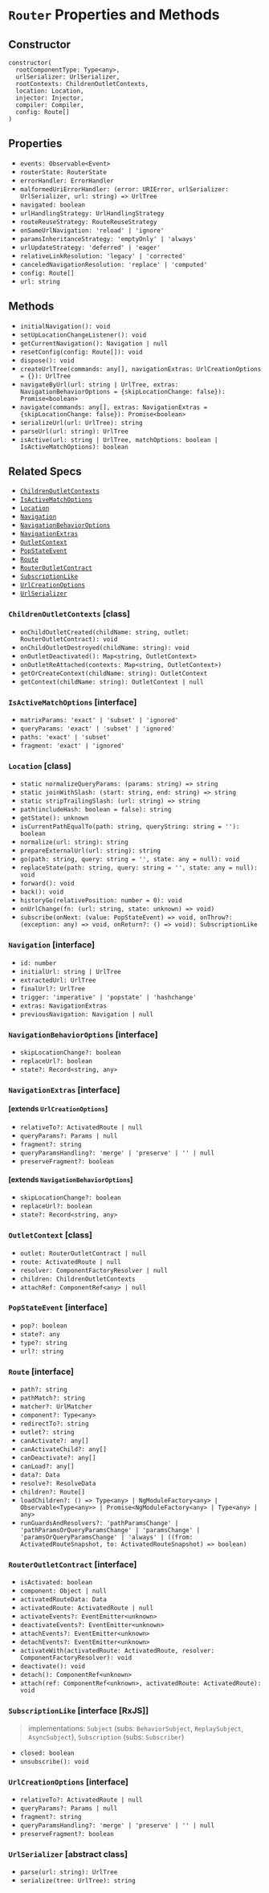 # `Router` Properties and Methods

## Constructor

```
constructor(
  rootComponentType: Type<any>,
  urlSerializer: UrlSerializer,
  rootContexts: ChildrenOutletContexts,
  location: Location,
  injector: Injector,
  compiler: Compiler,
  config: Route[]
)
```

## Properties

* `events: Observable<Event>`
* `routerState: RouterState`
* `errorHandler: ErrorHandler`
* `malformedUriErrorHandler: (error: URIError, urlSerializer: UrlSerializer, url: string) => UrlTree`
* `navigated: boolean`
* `urlHandlingStrategy: UrlHandlingStrategy`
* `routeReuseStrategy: RouteReuseStrategy`
* `onSameUrlNavigation: 'reload' | 'ignore'`
* `paramsInheritanceStrategy: 'emptyOnly' | 'always'`
* `urlUpdateStrategy: 'deferred' | 'eager'`
* `relativeLinkResolution: 'legacy' | 'corrected'`
* `canceledNavigationResolution: 'replace' | 'computed'`
* `config: Route[]`
* `url: string`

## Methods

* `initialNavigation(): void`
* `setUpLocationChangeListener(): void`
* `getCurrentNavigation(): Navigation | null`
* `resetConfig(config: Route[]): void`
* `dispose(): void`
* `createUrlTree(commands: any[], navigationExtras: UrlCreationOptions = {}): UrlTree`
* `navigateByUrl(url: string | UrlTree, extras: NavigationBehaviorOptions = {skipLocationChange: false}): Promise<boolean>`
* `navigate(commands: any[], extras: NavigationExtras = {skipLocationChange: false}): Promise<boolean>`
* `serializeUrl(url: UrlTree): string`
* `parseUrl(url: string): UrlTree`
* `isActive(url: string | UrlTree, matchOptions: boolean | IsActiveMatchOptions): boolean`

 
## Related Specs

* [`ChildrenOutletContexts`](#childrenoutletcontexts-class)
* [`IsActiveMatchOptions`](#isactivematchoptions-interface)
* [`Location`](#location-class)
* [`Navigation`](#navigation-interface)
* [`NavigationBehaviorOptions`](#navigationbehavioroptions-interface)
* [`NavigationExtras`](#navigationextras-interface)
* [`OutletContext`](#outletcontext-class)
* [`PopStateEvent`](#popstateevent-interface)
* [`Route`](#route-interface)
* [`RouterOutletContract`](#routeroutletcontract-interface)
* [`SubscriptionLike`](#subscriptionlike-interface-rxjs)
* [`UrlCreationOptions`](#urlcreationoptions-interface)
* [`UrlSerializer`](#urlserializer-abstract-class)

### `ChildrenOutletContexts` [class]

* `onChildOutletCreated(childName: string, outlet: RouterOutletContract): void`
* `onChildOutletDestroyed(childName: string): void`
* `onOutletDeactivated(): Map<string, OutletContext>`
* `onOutletReAttached(contexts: Map<string, OutletContext>)`
* `getOrCreateContext(childName: string): OutletContext`
* `getContext(childName: string): OutletContext | null`

### `IsActiveMatchOptions` [interface]

* `matrixParams: 'exact' | 'subset' | 'ignored'`
* `queryParams: 'exact' | 'subset' | 'ignored'`
* `paths: 'exact' | 'subset'`
* `fragment: 'exact' | 'ignored'`

### `Location` [class]

* `static normalizeQueryParams: (params: string) => string`
* `static joinWithSlash: (start: string, end: string) => string`
* `static stripTrailingSlash: (url: string) => string`
* `path(includeHash: boolean = false): string`
* `getState(): unknown`
* `isCurrentPathEqualTo(path: string, queryString: string = ''): boolean`
* `normalize(url: string): string`
* `prepareExternalUrl(url: string): string`
* `go(path: string, query: string = '', state: any = null): void`
* `replaceState(path: string, query: string = '', state: any = null): void`
* `forward(): void`
* `back(): void`
* `historyGo(relativePosition: number = 0): void`
* `onUrlChange(fn: (url: string, state: unknown) => void)`
* `subscribe(onNext: (value: PopStateEvent) => void, onThrow?: (exception: any) => void, onReturn?: () => void): SubscriptionLike`

### `Navigation` [interface]

* `id: number`
* `initialUrl: string | UrlTree`
* `extractedUrl: UrlTree`
* `finalUrl?: UrlTree`
* `trigger: 'imperative' | 'popstate' | 'hashchange'`
* `extras: NavigationExtras`
* `previousNavigation: Navigation | null`

### `NavigationBehaviorOptions` [interface]

* `skipLocationChange?: boolean`
* `replaceUrl?: boolean`
* `state?: Record<string, any>`

### `NavigationExtras` [interface]

#### [extends `UrlCreationOptions`]

* `relativeTo?: ActivatedRoute | null`
* `queryParams?: Params | null`
* `fragment?: string`
* `queryParamsHandling?: 'merge' | 'preserve' | '' | null`
* `preserveFragment?: boolean`

#### [extends `NavigationBehaviorOptions`]

* `skipLocationChange?: boolean`
* `replaceUrl?: boolean`
* `state?: Record<string, any>`

### `OutletContext` [class]

* `outlet: RouterOutletContract | null`
* `route: ActivatedRoute | null`
* `resolver: ComponentFactoryResolver | null`
* `children: ChildrenOutletContexts`
* `attachRef: ComponentRef<any> | null`

### `PopStateEvent` [interface]

* `pop?: boolean`
* `state?: any`
* `type?: string`
* `url?: string`

### `Route` [interface]

* `path?: string`
* `pathMatch?: string`
* `matcher?: UrlMatcher`
* `component?: Type<any>`
* `redirectTo?: string`
* `outlet?: string`
* `canActivate?: any[]`
* `canActivateChild?: any[]`
* `canDeactivate?: any[]`
* `canLoad?: any[]`
* `data?: Data`
* `resolve?: ResolveData`
* `children?: Route[]`
* `loadChildren?: () => Type<any> | NgModuleFactory<any> | Observable<Type<any>> | Promise<NgModuleFactory<any> | Type<any> | any>`
* `runGuardsAndResolvers?: 'pathParamsChange' | 'pathParamsOrQueryParamsChange' | 'paramsChange' | 'paramsOrQueryParamsChange' | 'always' | ((from: ActivatedRouteSnapshot, to: ActivatedRouteSnapshot) => boolean)`

### `RouterOutletContract` [interface]

* `isActivated: boolean`
* `component: Object | null`
* `activatedRouteData: Data`
* `activatedRoute: ActivatedRoute | null`
* `activateEvents?: EventEmitter<unknown>`
* `deactivateEvents?: EventEmitter<unknown>`
* `attachEvents?: EventEmitter<unknown>`
* `detachEvents?: EventEmitter<unknown>`
* `activateWith(activatedRoute: ActivatedRoute, resolver: ComponentFactoryResolver): void`
* `deactivate(): void`
* `detach(): ComponentRef<unknown>`
* `attach(ref: ComponentRef<unknown>, activatedRoute: ActivatedRoute): void`

### `SubscriptionLike` [interface [RxJS]]

> implementations: `Subject` (subs: `BehaviorSubject`, `ReplaySubject`, `AsyncSubject`), `Subscription` (subs: `Subscriber`)

* `closed: boolean`
* `unsubscribe(): void`

### `UrlCreationOptions` [interface]

* `relativeTo?: ActivatedRoute | null`
* `queryParams?: Params | null`
* `fragment?: string`
* `queryParamsHandling?: 'merge' | 'preserve' | '' | null`
* `preserveFragment?: boolean`

### `UrlSerializer` [abstract class]

* `parse(url: string): UrlTree`
* `serialize(tree: UrlTree): string`